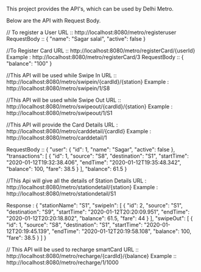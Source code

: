 This project provides the API's, which can be used by Delhi Metro.

Below are the API with Request Body.



// To register a User
URL :: http://localhost:8080/metro/registeruser
RequestBody :: 
{
        "name": "Sagar salal",
        "active": false
}

//To Register Card
URL :: http://localhost:8080/metro/registerCard/{userId}
Example : http://localhost:8080/metro/registerCard/3
RequestBody :: 
{
        "balance": "100"
}


//This API will be used while Swipe In
URL ::  http://localhost:8080/metro/swipein/{cardId}/{station}
Example : http://localhost:8080/metro/swipein/1/S8

//This API will be used while Swipe Out
URL :: http://localhost:8080/metro/swipeout/{cardId}/{station}
Example : http://localhost:8080/metro/swipeout/1/S1

//This API will provide the Card Details
URL : http://localhost:8080/metro/carddetail/{cardId}
Example : http://localhost:8080/metro/carddetail/1

RequestBody :: 
{
    "user": {
        "id": 1,
        "name": "Sagar",
        "active": false
    },
    "transactions": [
        {
            "id": 1,
            "source": "S8",
            "destination": "S1",
            "startTime": "2020-01-12T19:32:38.406",
            "endTime": "2020-01-12T19:35:48.342",
            "balance": 100,
            "fare": 38.5
        }
    ],
    "balance": 61.5
}

//This Api will give all the details of Station Details
URL : http://localhost:8080/metro/stationdetail/{station}
Example : http://localhost:8080/metro/stationdetail/S1

Response : 
{
    "stationName": "S1",
    "swipeIn": [
        {
            "id": 2,
            "source": "S1",
            "destination": "S9",
            "startTime": "2020-01-12T20:20:09.951",
            "endTime": "2020-01-12T20:20:18.802",
            "balance": 61.5,
            "fare": 44
        }
    ],
    "swipeOut": [
        {
            "id": 1,
            "source": "S8",
            "destination": "S1",
            "startTime": "2020-01-12T20:19:45.139",
            "endTime": "2020-01-12T20:19:58.108",
            "balance": 100,
            "fare": 38.5
        }
    ]
}

// This API will be used to recharge smartCard
URL :: http://localhost:8080/metro/recharge/{cardId}/{balance}
Example :: http://localhost:8080/metro/recharge/1/1000


